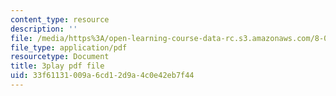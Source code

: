 ```yaml
---
content_type: resource
description: ''
file: /media/https%3A/open-learning-course-data-rc.s3.amazonaws.com/8-01sc-classical-mechanics-fall-2016/33f61131009a6cd12d9a4c0e42eb7f44_ErlP_SBcA1s.pdf
file_type: application/pdf
resourcetype: Document
title: 3play pdf file
uid: 33f61131-009a-6cd1-2d9a-4c0e42eb7f44
---
```

